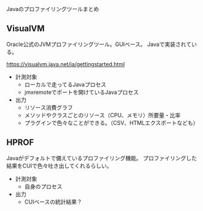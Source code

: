 Javaのプロファイリングツールまとめ

## VisualVM

Oracle公式のJVMプロファイリングツール。GUIベース。
Javaで実装されている。

https://visualvm.java.net/ja/gettingstarted.html

* 計測対象
  * ローカルで走ってるJavaプロセス
  * jmxremoteでポートを開けているJavaプロセス
* 出力
  * リソース消費グラフ
  * メソッドやクラスごとのリソース（CPU、メモリ）所要量・比率
  * プラグインで色々なことができる。（CSV、HTMLエクスポートなども）

## HPROF

Javaがデフォルトで備えているプロファイリング機能。
プロファイリングした結果をCUIで色々吐き出してくれるらしい。

* 計測対象
  * 自身のプロセス
* 出力
  * CUIベースの統計結果？